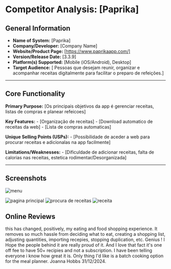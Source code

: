 # Competitor Analysis: [Paprika] 
## General Information 
- **Name of System:** [Paprika] 
- **Company/Developer:** [Company Name] 
- **Website/Product Page:** [https://www.paprikaapp.com/] 
- **Version/Release Date:** [3.3.9] 
- **Platform(s) Supported:** [Mobile (iOS/Android), Desktop] 
- **Target Audience:** [ Pessoas que desejam reunir, organizar e acompanhar receitas digitalmente para facilitar o preparo de refeições.] 

--- 
## Core Functionality 

**Primary Purpose:** [Os principais objetivos da app é gerenciar receitas, listas de compras e planear refeicoes] 

**Key Features:** - [Organização de receitas] - [Download automatico de receitas da web] - [Lista de compras automaticas] 

**Unique Selling Points (USPs):** - [Possibilidade de aceder a web para procurar receitas e adicionalas na app facilmente] 

**Limitations/Weaknesses:** - [Dificuldade de adicionar  receitas, falta de calorias nas receitas, estetica rodimentar/Desorganizada] 

---

## Screenshots
![menu](imagens/menu.jpg)

![pagina principal](imagens/Pagina_principal.jpg)
![procura de receitas](imagens/procura_receitas.jpg)
![receita](imagens/receita.jpg)
## Online Reviews
this has changed, positively, my eating and food shopping experience. It removes so much hassle from deciding what to eat, creating a shopping list, adjusting quantities, importing recepies, stopping duplication, etc. Genius ! I Hope the people behind it are really proud of it. And I love that fact it's one off fee to have 50+ recipies and not a subscription. I have been telling everyone i know how great it is. Only thing I'd like is a batch cooking option for the meal planner. Joanna Hobbs 31/12/2024.